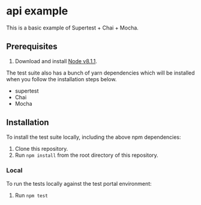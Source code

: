 # api example

This is a basic example of Supertest + Chai + Mocha.


Prerequisites
------------

1. Download and install [Node v8.1.1](https://nodejs.org/en/).

The test suite also has a bunch of yarn dependencies which will be installed when you follow the installation
steps below.

* supertest
* Chai
* Mocha


Installation
------------

To install the test suite locally, including the above npm dependencies:

1. Clone this repository.
1. Run `npm install` from the root directory of this repository.

### Local

To run the tests locally against the test portal environment:

1. Run `npm test`

